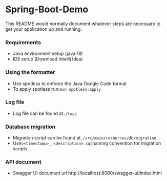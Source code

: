 # Spring-Boot-Demo
This README would normally document whatever steps are necessary to get your application up and running.

### Requirements ###
* Java environment setup (java 18)
* IDE setup (Download Intellij Idea)

### Using the formatter ###
* Use spotless to enforce the Java Google Code format
* To apply spotless run:`mvn spotless:apply`

### Log file ###
* Log file can be found at`./logs`

### Database migration ###
* Migration script can be found at`./src/main/resources/db/migration`
* Use`v<timestamp>__<description>.sql`naming convention for migration scripts

### API document ###
* Swagger UI document url http://localhost:8080/swagger-ui/index.html
